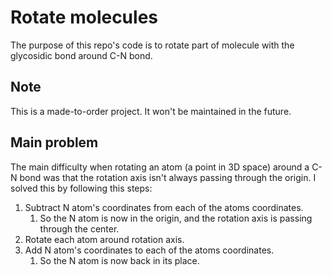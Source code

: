 # Rotate molecules

The purpose of this repo's code is to rotate part of molecule with the glycosidic bond around C-N bond.

## Note

This is a made-to-order project. It won't be maintained in the future.

## Main problem

The main difficulty when rotating an atom (a point in 3D space) around a C-N bond was that the rotation axis isn't always passing through the origin.
I solved this by following this steps:
1. Subtract N atom's coordinates from each of the atoms coordinates.
   1. So the N atom is now in the origin, and the rotation axis is passing through the center.
2. Rotate each atom around rotation axis.
3. Add N atom's coordinates to each of the atoms coordinates.
   1. So the N atom is now back in its place.

